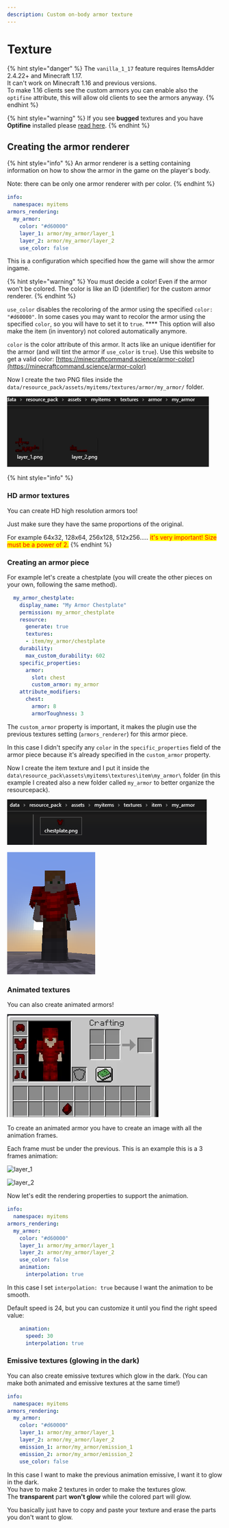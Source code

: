 ```yaml
---
description: Custom on-body armor texture
---
```


# Texture

{% hint style="danger" %}
The `vanilla_1_17` feature requires ItemsAdder 2.4.22+ and Minecraft 1.17.\
It can't work on Minecraft 1.16 and previous versions.\
To make 1.16 clients see the custom armors you can enable also the `optifine` attribute, this will allow old clients to see the armors anyway.
{% endhint %}

{% hint style="warning" %}
If you see **bugged** textures and you have **Optifine** installed please [read here](../../../faq/armors-bugs/textures-broken-by-shaders-mod.md).
{% endhint %}

## Creating the armor renderer

{% hint style="info" %}
An armor renderer is a setting containing information on how to show the armor in the game on the player's body.

Note: there can be only one armor renderer with per color.
{% endhint %}

```yaml
info:
  namespace: myitems
armors_rendering:
  my_armor:
    color: "#d60000"
    layer_1: armor/my_armor/layer_1
    layer_2: armor/my_armor/layer_2
    use_color: false
```

This is a configuration which specified how the game will show the armor ingame.

{% hint style="warning" %}
You must decide a color! Even if the armor won't be colored. The color is like an ID (identifier) for the custom armor renderer.
{% endhint %}

`use_color` disables the recoloring of the armor using the specified `color: "#d60000"`. In some cases you may want to recolor the armor using the specified `color`, so you will have to set it to `true`. **** This option will also make the item (in inventory) not colored automatically anymore.

`color` is the color attribute of this armor. It acts like an unique identifier for the armor (and will tint the armor if `use_color` is `true`). Use this website to get a valid color: [https://minecraftcommand.science/armor-color](https://minecraftcommand.science/armor-color)

Now I create the two PNG files inside the `data/resource_pack/assets/myitems/textures/armor/my_armor/` folder.

![](<../../../.gitbook/assets/image (45) (1) (1) (1) (1).png>)

{% hint style="info" %}
### HD armor textures

You can create HD high resolution armors too!&#x20;

Just make sure they have the same proportions of the original.&#x20;

For example 64x32, 128x64, 256x128, 512x256..... <mark style="color:red;">it's very important! Size must be a power of 2.</mark>
{% endhint %}

### Creating an armor piece

For example let's create a chestplate (you will create the other pieces on your own, following the same method).

```yaml
  my_armor_chestplate:
    display_name: "My Armor Chestplate"
    permission: my_armor_chestplate
    resource:
      generate: true
      textures:
      - item/my_armor/chestplate
    durability:
      max_custom_durability: 602
    specific_properties:
      armor:
        slot: chest
        custom_armor: my_armor
    attribute_modifiers:
      chest:
        armor: 8
        armorToughness: 3
```

The `custom_armor` property is important, it makes the plugin use the previous textures setting (`armors_renderer`) for this armor piece.

In this case I didn't specify any `color` in the `specific_properties` field of the armor piece because it's already specified in the `custom_armor` property.

Now I create the item texture and I put it inside the `data\resource_pack\assets\myitems\textures\item\my_armor\` folder (in this example I created also a new folder called `my_armor` to better organize the resourcepack).

![](<../../../.gitbook/assets/image (40) (1) (1).png>)

![](<../../../.gitbook/assets/image (42) (1) (1).png>)

### Animated textures

You can also create animated armors!

![](<../../../.gitbook/assets/ezgif-7-3b3a255fe802 (1).gif>)

To create an animated armor you have to create an image with all the animation frames.

Each frame must be under the previous. This is an example this is a 3 frames animation:

![layer\_1](../../../.gitbook/assets/layer\_1.png)

![layer\_2](../../../.gitbook/assets/layer\_2.png)

Now let's edit the rendering properties to support the animation.

```yaml
info:
  namespace: myitems
armors_rendering:
  my_armor:
    color: "#d60000"
    layer_1: armor/my_armor/layer_1
    layer_2: armor/my_armor/layer_2
    use_color: false
    animation:
      interpolation: true
```

In this case I set `interpolation: true` because I want the animation to be smooth.

Default speed is 24, but you can customize it until you find the right speed value:

```yaml
    animation:
      speed: 30
      interpolation: true
```

### Emissive textures (glowing in the dark)

You can also create emissive textures which glow in the dark. (You can make both animated and emissive textures at the same time!)

```yaml
info:
  namespace: myitems
armors_rendering:
  my_armor:
    color: "#d60000"
    layer_1: armor/my_armor/layer_1
    layer_2: armor/my_armor/layer_2
    emission_1: armor/my_armor/emission_1
    emission_2: armor/my_armor/emission_2
    use_color: false
```

In this case I want to make the previous animation emissive, I want it to glow in the dark.\
You have to make 2 textures in order to make the textures glow. \
The **transparent** part **won't glow** while the colored part will glow.

You basically just have to copy and paste your texture and erase the parts you don't want to glow.
